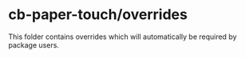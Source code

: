 # cb-paper-touch/overrides

This folder contains overrides which will automatically be required by package users.
